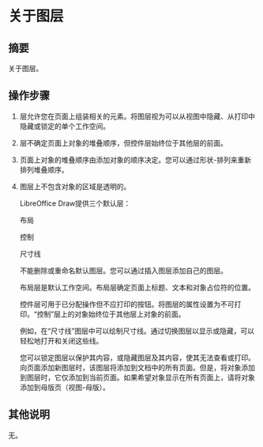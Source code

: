 # 关于图层

## 摘要

关于图层。

## 操作步骤

1. 层允许您在页面上组装相关的元素。将图层视为可以从视图中隐藏、从打印中隐藏或锁定的单个工作空间。

1. 层不确定页面上对象的堆叠顺序，但控件层始终位于其他层的前面。

1. 页面上对象的堆叠顺序由添加对象的顺序决定。您可以通过形状-排列来重新排列堆叠顺序。

1. 图层上不包含对象的区域是透明的。

   LibreOffice Draw提供三个默认层：

   布局

   控制

   尺寸线

   不能删除或重命名默认图层。您可以通过插入图层添加自己的图层。

   布局层是默认工作空间。布局层确定页面上标题、文本和对象占位符的位置。

   控件层可用于已分配操作但不应打印的按钮。将图层的属性设置为不可打印。“控制”层上的对象始终位于其他层上对象的前面。

   例如，在“尺寸线”图层中可以绘制尺寸线。通过切换图层以显示或隐藏，可以轻松地打开和关闭这些线。
   
   您可以锁定图层以保护其内容，或隐藏图层及其内容，使其无法查看或打印。向页面添加新图层时，该图层将添加到文档中的所有页面。但是，将对象添加到图层时，它仅添加到当前页面。如果希望对象显示在所有页面上，请将对象添加到母版页（视图-母版）。

## 其他说明

无。
